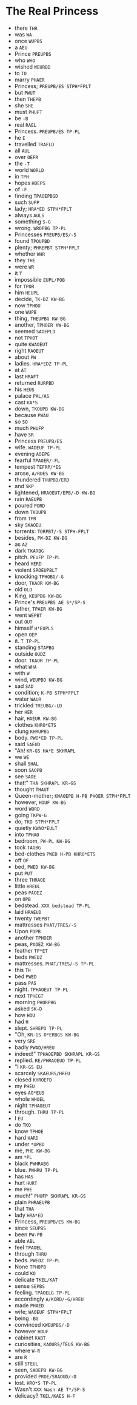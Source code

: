# The Real Princess

* there `THR`
* was `WA`
* once `WUPBS`
* a `AEU`
* Prince `PREUPBS`
* who `WHO`
* wished `WEURBD`
* to `TO`
* marry `PHAER`
* Princess; `PREUPB/ES STPH*FPLT`
* but `PWUT`
* then `THEPB`
* she `SHE`
* must `PHUFT`
* be `-B`
* real `RAEL`
* Princess. `PREUPB/ES TP-PL`
* he `E`
* travelled `TRAFLD`
* all `AUL`
* over `OEFR`
* the `-T`
* world `WORLD`
* in `TPH`
* hopes `HOEPS`
* of `-F`
* finding `TPAOEPBGD`
* such `SUFP`
* lady; `HRA*ED STPH*FPLT`
* always `AULS`
* something `S-G`
* wrong. `WROPBG TP-PL`
* Princesses `PREUPB/ES/-S`
* found `TPOUPBD`
* plenty; `PHREPBT STPH*FPLT`
* whether `WHR`
* they `THE`
* were `WR`
* it `T`
* impossible `EUPL/POB`
* for `TPOR`
* him `HEUPL`
* decide, `TK-DZ KW-BG`
* now `TPHOU`
* one `WUPB`
* thing, `THEUPBG KW-BG`
* another, `TPHOER KW-BG`
* seemed `SAOEPLD`
* not `TPHOT`
* quite `KWAOEUT`
* right `RAOEUT`
* about `PW`
* ladies. `HRA*EDZ TP-PL`
* at `AT`
* last `HRAFT`
* returned `RURPBD`
* his `HEUS`
* palace `PAL/AS`
* cast `KA*S`
* down, `TKOUPB KW-BG`
* because `PWAU`
* so `SO`
* much `PHUFP`
* have `SR`
* Princess `PREUPB/ES`
* wife. `WAOEUF TP-PL`
* evening `AOEPG`
* fearful `TPAOER/-FL`
* tempest `TEFRP/*ES`
* arose, `A/ROES KW-BG`
* thundered `THUPBD/ERD`
* and `SKP`
* lightened, `HRAOEUT/EPB/-D KW-BG`
* rain `RAEUPB`
* poured `PORD`
* down `TKOUPB`
* from `TPR`
* sky `SKAOEU`
* torrents: `TORPBT/-S STPH-FPLT`
* besides, `PW-DZ KW-BG`
* as `AZ`
* dark `TKARBG`
* pitch. `PEUFP TP-PL`
* heard `HERD`
* violent `SROEUPBLT`
* knocking `TPHOBG/-G`
* door, `TKAOR KW-BG`
* old `OLD`
* King, `KEUPBG KW-BG`
* Prince's `PREUPBS AE S*/SP-S`
* father, `TPAER KW-BG`
* went `WEPBT`
* out `OUT`
* himself `H*EUPLS`
* open `OEP`
* it. `T TP-PL`
* standing `STAPBG`
* outside `OUDZ`
* door. `TKAOR TP-PL`
* what `WHA`
* with `W`
* wind, `WEUPBD KW-BG`
* sad `SAD`
* condition; `K-PB STPH*FPLT`
* water `WAUR`
* trickled `TREUBG/-LD`
* her `HER`
* hair, `HAEUR KW-BG`
* clothes `KHRO*ETS`
* clung `KHRUPBG`
* body. `PWO*ED TP-PL`
* said `SAEUD`
* "Ah! `KR-GS HA*E SKHRAPL`
* we `WE`
* shall `SHAL`
* soon `SAOPB`
* see `SAOE`
* that!" `THA SKHRAPL KR-GS`
* thought `THAUT`
* Queen-mother; `KWAOEPB H-PB PHOER STPH*FPLT`
* however, `HOUF KW-BG`
* word `WORD`
* going `TKPW-G`
* do; `TKO STPH*FPLT`
* quietly `KWAO*EULT`
* into `TPHAO`
* bedroom, `PW-PL KW-BG`
* took `TAOBG`
* bed-clothes `PWED H-PB KHRO*ETS`
* off `OF`
* bed, `PWED KW-BG`
* put `PUT`
* three `THRAOE`
* little `HREUL`
* peas `PAOEZ`
* on `OPB`
* bedstead. `XXX bedstead TP-PL`
* laid `HRAEUD`
* twenty `TWEPBT`
* mattresses `PHAT/TRES/-S`
* Upon `POPB`
* another `TPHOER`
* peas, `PAOEZ KW-BG`
* feather `TP*ET`
* beds `PWEDZ`
* mattresses. `PHAT/TRES/-S TP-PL`
* this `TH`
* bed `PWED`
* pass `PAS`
* night. `TPHAOEUT TP-PL`
* next `TPHEGT`
* morning `PHORPBG`
* asked `SK-D`
* how `HOU`
* had `H`
* slept. `SHREPD TP-PL`
* "Oh, `KR-GS O*ERBGS KW-BG`
* very `SRE`
* badly `PWAD/HREU`
* indeed!" `TPHAOEPBD SKHRAPL KR-GS`
* replied. `RE/PHRAOEUD TP-PL`
* "I `KR-GS EU`
* scarcely `SKAEURS/HREU`
* closed `KHROEFD`
* my `PHEU`
* eyes `AO*EUS`
* whole `WHOEL`
* night `TPHAOEUT`
* through. `THRU TP-PL`
* I `EU`
* do `TKO`
* know `TPHOE`
* hard `HARD`
* under `*UPBD`
* me, `PHE KW-BG`
* am `*PL`
* black `PWHRABG`
* blue. `PWHRU TP-PL`
* has `HAS`
* hurt `HURT`
* me `PHE`
* much!" `PHUFP SKHRAPL KR-GS`
* plain `PHRAEUPB`
* that `THA`
* lady `HRA*ED`
* Princess, `PREUPB/ES KW-BG`
* since `SEUPBS`
* been `PW-PB`
* able `ABL`
* feel `TPAOEL`
* through `THRU`
* beds. `PWEDZ TP-PL`
* None `TPHOPB`
* could `KO`
* delicate `TKEL/KAT`
* sense `SEPBS`
* feeling. `TPAOELG TP-PL`
* accordingly `A/KORD/-G/HREU`
* made `PHAED`
* wife; `WAOEUF STPH*FPLT`
* being `-BG`
* convinced `KWEUPBS/-D`
* however `HOUF`
* cabinet `KABT`
* curiosities, `KAOURS/TEUS KW-BG`
* where `W-R`
* are `R`
* still `STEUL`
* seen, `SAOEPB KW-BG`
* provided `PROE/SRAOUD/-D`
* lost. `HRO*S TP-PL`
* Wasn't `XXX Wasn AE T*/SP-S`
* delicacy? `TKEL/KAES H-F`
